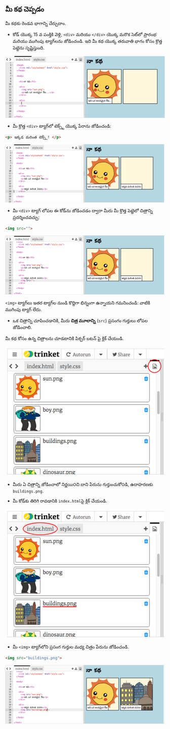 ## మీ కథ చెప్పడం

మీ కథకు రెండవ భాగాన్ని చేర్చుదాం.

+ కోడ్ యొక్క 15 వ పంక్తికి వెళ్లి, `<div>` మరియు `</div>` యొక్క మరొక సెట్‌లో ప్రారంభ మరియు ముగింపు ట్యాగ్‌లను జోడించండి. ఇది మీ కథ యొక్క తరువాతి భాగం కోసం క్రొత్త పెట్టెను సృష్టిస్తుంది.

![స్క్రీన్ షాట్](images/story-div.png)

+ మీ క్రొత్త `<div>` ట్యాగ్‌లో టెక్స్ట్ యొక్క పేరాను జోడించండి:

```html
<p> ఇక్కడ మరింత టెక్స్ట్! </p>
```

![స్క్రీన్ షాట్](images/story-paragraph.png)

+ మీ `<div>` ట్యాగ్ లోపల ఈ కోడ్‌ను జోడించడం ద్వారా మీరు మీ క్రొత్త పెట్టెలో చిత్రాన్ని ప్రదర్శించవచ్చు:

```html
<img src="">
```

![స్క్రీన్ షాట్](images/story-img-tag.png)

`<img>` ట్యాగ్‌లు ఇతర ట్యాగ్‌ల నుండి కొద్దిగా భిన్నంగా ఉన్నాయని గమనించండి: వాటికి ముగింపు ట్యాగ్ లేదు.

+ ఒక చిత్రాన్ని చూపించడానికి, మీరు **చిత్ర మూలాన్ని** (` src `) ప్రసంగం గుర్తులు లోపల జోడించాలి.

మీ కథ కోసం ఉన్న చిత్రాలను చూడటానికి పిక్చర్ బటన్ పై క్లిక్ చేయండి.

![స్క్రీన్ షాట్](images/story-see-images.png)

+ మీరు ఏ చిత్రాన్ని జోడించాలో నిర్ణయి౦చి దాని పేరును గుర్తుంచుకో౦డి, ఉదాహరణకు `buildings.png`.

+ మీ కోడ్‌కు తిరిగి రావడానికి `index.html`పై క్లిక్ చేయండి. 

![స్క్రీన్ షాట్](images/story-image-name.png)

+ మీ `<img>` ట్యాగ్‌లోని ప్రసంగ గుర్తుల మధ్య చిత్రం పేరును జోడించండి.

```html
<img src="buildings.png">
```

![స్క్రీన్ షాట్](images/story-image-name-add.png)
